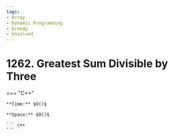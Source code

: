 ```yaml
---
tags:
- Array
- Dynamic Programming
- Greedy
- Unsolved
---
```



# 1262. Greatest Sum Divisible by Three

=== "C++"

    **Time:** $O()$

    **Space:** $O()$

    ``` c++
    ```